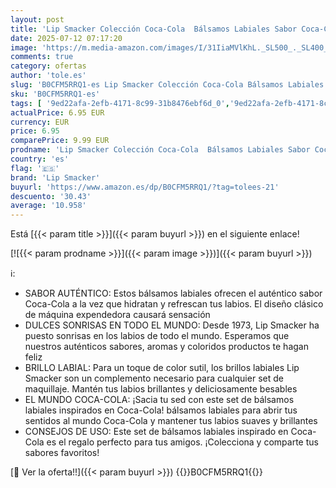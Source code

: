 ```yaml
---
layout: post
title: 'Lip Smacker Colección Coca-Cola  Bálsamos Labiales Sabor Coca-Cola  Coca-Cola Cereza  Coca-Cola Vainilla y Sprite  Surtido de Bálsamos Labiales Coca-Cola  Set de Regalo en una Máquina Expendedora'
date: 2025-07-12 07:17:20
image: 'https://m.media-amazon.com/images/I/31IiaMVlKhL._SL500_._SL400_.jpg'
comments: true
category: ofertas
author: 'tole.es'
slug: 'B0CFM5RRQ1-es Lip Smacker Colección Coca-Cola Bálsamos Labiales Sabor...'
sku: 'B0CFM5RRQ1-es'
tags: [ '9ed22afa-2efb-4171-8c99-31b8476ebf6d_0','9ed22afa-2efb-4171-8c99-31b8476ebf6d_2201','Arborist Merchandising Root','Belleza','Bálsamos labiales','Productos para el cuidado de la piel','Productos para el cuidado de los labios','Self Service','Sets de Regalo de Belleza','Special Features Stores','de','lip smacker','regalo','set','🇪🇸', ]
actualPrice: 6.95 EUR
currency: EUR
price: 6.95
comparePrice: 9.99 EUR
prodname: 'Lip Smacker Colección Coca-Cola  Bálsamos Labiales Sabor Coca-Cola  Coca-Cola Cereza  Coca-Cola Vainilla y Sprite  Surtido de Bálsamos Labiales Coca-Cola  Set de Regalo en una Máquina Expendedora'
country: 'es'
flag: '🇪🇸'
brand: 'Lip Smacker'
buyurl: 'https://www.amazon.es/dp/B0CFM5RRQ1/?tag=tolees-21'
descuento: '30.43'
average: '10.958'
---
```


Está [{{< param title >}}]({{< param buyurl >}}) en el siguiente enlace!

[![{{< param prodname >}}]({{< param image >}})]({{< param buyurl >}})

ℹ️:

- SABOR AUTÉNTICO: Estos bálsamos labiales ofrecen el auténtico sabor Coca-Cola a la vez que hidratan y refrescan tus labios. El diseño clásico de máquina expendedora causará sensación
- DULCES SONRISAS EN TODO EL MUNDO: Desde 1973, Lip Smacker ha puesto sonrisas en los labios de todo el mundo. Esperamos que nuestros auténticos sabores, aromas y coloridos productos te hagan feliz
- BRILLO LABIAL: Para un toque de color sutil, los brillos labiales Lip Smacker son un complemento necesario para cualquier set de maquillaje. Mantén tus labios brillantes y deliciosamente besables
- EL MUNDO COCA-COLA: ¡Sacia tu sed con este set de bálsamos labiales inspirados en Coca-Cola! bálsamos labiales para abrir tus sentidos al mundo Coca-Cola y mantener tus labios suaves y brillantes
- CONSEJOS DE USO: Este set de bálsamos labiales inspirado en Coca-Cola es el regalo perfecto para tus amigos. ¡Colecciona y comparte tus sabores favoritos!

[🛒 Ver la oferta!!]({{< param buyurl >}})
{{<world>}}B0CFM5RRQ1{{</world>}}
